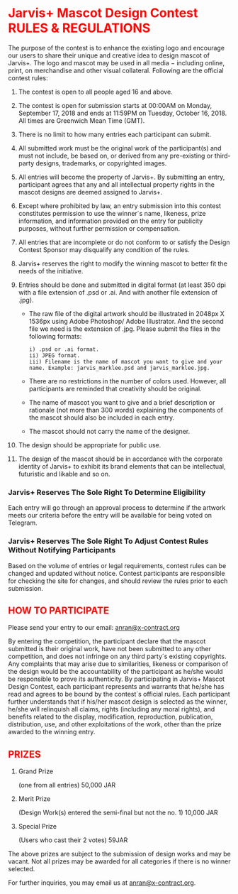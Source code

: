 
# <span style="color:red;">Jarvis+ Mascot Design Contest RULES & REGULATIONS</span> #

The purpose of the contest is to enhance the existing logo and encourage our users to share their unique and creative idea to design mascot of Jarvis+. The logo and mascot may be used in all media − including online, print, on merchandise and other visual collateral. Following are the official contest rules: 

1)  The contest is open to all people aged 16 and above.  

2)  The contest is open for submission starts at 00:00AM on Monday, September 17, 2018 and ends at 11:59PM on Tuesday, October 16, 2018. All times are Greenwich Mean Time (GMT). 

3)  There is no limit to how many entries each participant can submit. 

4)  All submitted work must be the original work of the participant(s) and must not include, be based on, or derived from any pre-existing or third-party designs, trademarks, or copyrighted images. 

5)  All entries will become the property of Jarvis+. By submitting an entry, participant agrees that any and all intellectual property rights in the mascot designs are deemed assigned to Jarvis+. 

6)  Except where prohibited by law, an entry submission into this contest constitutes permission to use the winner´s name, likeness, prize information, and information provided on the entry for publicity purposes, without further permission or compensation. 
7)  All entries that are incomplete or do not conform to or satisfy the Design Contest Sponsor may disqualify any condition of the rules.  
8)  Jarvis+ reserves the right to modify the winning mascot to better fit the needs of the initiative. 
9)  Entries should be done and submitted in digital format (at least 350 dpi with a file extension of .psd or .ai. And with another file extension of .jpg).  

    - The raw file of the digital artwork should be illustrated in 2048px X 1536px using Adobe Photoshop/ Adobe Illustrator. And the second file we need is the extension of .jpg. 
Please submit the files in the following formats:   

          i) .psd or .ai format.  
          ii) JPEG format. 
          iii) Filename is the name of mascot you want to give and your name. Example: jarvis_marklee.psd and jarvis_marklee.jpg. 

    -  There are no restrictions in the number of colors used. However, all participants are reminded that creativity should be original. 

    -  The name of mascot you want to give and a brief description or rationale (not more than 300 words) explaining the components of the mascot should also be included in each entry. 

    - The mascot should not carry the name of the designer. 
10)  The design should be appropriate for public use. 
11)  The design of the mascot should be in accordance with the corporate identity of Jarvis+ to exhibit its brand elements that can be intellectual, futuristic and likable and so on. 

### Jarvis+ Reserves The Sole Right To Determine Eligibility ### 

Each entry will go through an approval process to determine if the artwork meets our criteria before the entry will be available for being voted on Telegram. 

### Jarvis+ Reserves The Sole Right To Adjust Contest Rules Without Notifying Participants ###

Based on the volume of entries or legal requirements, contest rules can be changed and updated without notice. Contest participants are responsible for checking the site for changes, and should review the rules prior to each submission. 

## <span style="color:red;">HOW TO PARTICIPATE</span> ##

Please send your entry to our email: <anran@x-contract.org> 

By entering the competition, the participant declare that the mascot submitted is their original work, have not been submitted to any other competition, and does not infringe on any third party´s existing copyrights. Any complaints that may arise due to similarities, likeness or comparison of the design would be the accountability of the participant as he/she would be responsible to prove its authenticity. By participating in Jarvis+ Mascot Design Contest, each participant represents and warrants that he/she has read and agrees to be bound by the contest´s official rules. Each participant further understands that if his/her mascot design is selected as the winner, he/she will relinquish all claims, rights (including any moral rights), and benefits related to the display, modification, reproduction, publication, distribution, use, and other exploitations of the work, other than the prize awarded to the winning entry. 

## <span style="color:red;">PRIZES</span> ##

 
1. Grand Prize 

   (one from all entries)  50,000 JAR 

2. Merit Prize 

    (Design Work(s) entered the semi-final but not the no. 1)  10,000 JAR 

3. Special Prize 

    (Users who cast their 2 votes)  59JAR 

The above prizes are subject to the submission of design works and may be vacant. Not all prizes may be awarded for all categories if there is no winner selected. 
 
For further inquiries, you may email us at <anran@x-contract.org>. 

